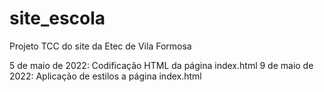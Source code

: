 # site_escola
 Projeto TCC do site da Etec de Vila Formosa

 5 de maio de 2022: Codificação HTML da página index.html
 9 de maio de 2022: Aplicação de estilos a página index.html